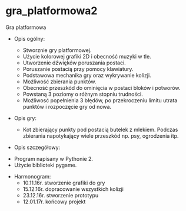 # gra_platformowa2
Gra platformowa

* Opis ogólny:
  - Stworznie gry platformowej. 
  - Użycie kolorowej grafiki 2D i obecność muzyki w tle. 
  - Utworzenie dźwięków poruszania postaci. 
  - Poruszanie postacią przy pomocy klawiatury. 
  - Podstawowa mechanika gry oraz wykrywanie kolizji. 
  - Możliwość zbierania punktów. 
  - Obecność przeszkód do ominięcia w postaci bloków i potworów. 
  - Powstaną 3 poziomy o różnym stopniu trudności. 
  - Możliwosć popełnienia 3 błędów, po przekroczeniu limitu utrata punktów i rozpoczęcie gry od nowa.
  
* Opis gry:
  - Kot zbierający punkty pod postacią butelek z mlekiem. Podczas zbierania napotykający wiele przeszkód np. psy, ogrodzenia itp. 

* Opis szczegółowy:
 - Program napisany w Pythonie 2.
 - Użycie biblioteki pygame.

* Harmonogram:
  - 10.11.16r. stworzenie grafiki do gry
  - 15.12.16r. dopracowanie wszystkich kolizji
  - 23.12.16r. stworzenie prototypu
  - 12.01.17r. końcowy projekt
